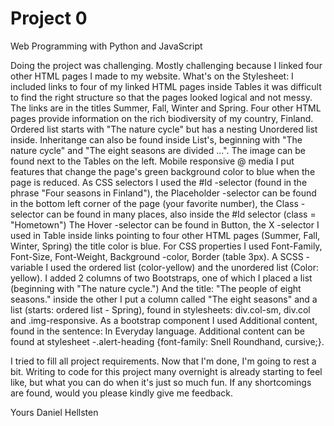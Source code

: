 # Project 0

Web Programming with Python and JavaScript
<!DOCTYPE html>

Doing the project was challenging. Mostly challenging because I linked four other HTML pages I made to my website. What's on the Stylesheet: I included links to four of my linked HTML pages inside Tables it was difficult to find the right structure so that the pages looked logical and not messy. The links are in the titles Summer, Fall, Winter and Spring.
Four other HTML pages provide information on the rich biodiversity of my country, Finland. Ordered list starts with "The nature cycle" but has a nesting Unordered list inside. Inheritange can also be found inside List's, beginning with "The nature cycle" and "The eight seasons are divided ...".
The image can be found next to the Tables on the left.
Mobile responsive @ media I put features that change the page's green background color to blue when the page is reduced.
As CSS selectors I used the #Id -selector (found in the phrase "Four seasons in Finland"), the Placeholder -selector can be found in the bottom left corner of the page (your favorite number), the Class -selector can be found in many places, also inside the #Id selector (class = "Hometown")
The Hover -selector can be found in Button, the X -selector I used in Table inside links pointing to four other HTML pages (Summer, Fall, Winter, Spring) the title color is blue.
For CSS properties I used Font-Family, Font-Size, Font-Weight, Background -color, Border (table 3px).
A SCSS -variable I used the ordered list (color-yellow) and the unordered list (Color: yellow). I added 2 columns of two Bootstraps, one of which I placed a list (beginning with "The nature cycle.") And the title: "The people of eight seasons."
inside the other I put a column called "The eight seasons" and a list (starts: ordered list - Spring), found in stylesheets: div.col-sm, div.col and .img-responsive.
As a bootstrap component I used Additional content, found in the sentence: In Everyday language. Additional content can be found at stylesheet -.alert-heading {font-family: Snell Roundhand, cursive;}.

I tried to fill all project requirements. Now that I'm done, I'm going to rest a bit. Writing to code for this project many overnight is already starting to feel like, but what you can do when it's just so much fun. If any shortcomings are found, would you please kindly give me feedback.

Yours Daniel Hellsten
